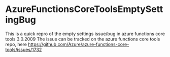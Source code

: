 # AzureFunctionsCoreToolsEmptySettingBug
This is a quick repro of the empty settings issue/bug in azure functions core tools 3.0.2009
The issue can be tracked on the azure functions core tools repo, here https://github.com/Azure/azure-functions-core-tools/issues/1732
